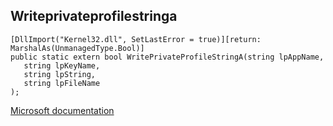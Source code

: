 ## Writeprivateprofilestringa

```
[DllImport("Kernel32.dll", SetLastError = true)][return: MarshalAs(UnmanagedType.Bool)]
public static extern bool WritePrivateProfileStringA(string lpAppName,
   string lpKeyName,
   string lpString,
   string lpFileName
);
```

[Microsoft documentation](https://docs.microsoft.com/en-us/windows/win32/api/winbase/nf-winbase-writeprivateprofilestringw)
